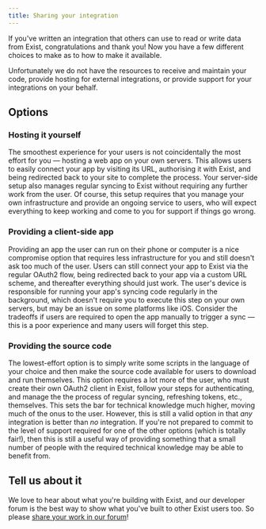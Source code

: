 ```yaml
---
title: Sharing your integration
---
```


If you've written an integration that others can use to read or write data from Exist, congratulations and thank you! Now you have a few different choices to make as to how to make it available.

Unfortunately we do not have the resources to receive and maintain your code, provide hosting for external integrations, or provide support for your integrations on your behalf.

## Options

### Hosting it yourself

The smoothest experience for your users is not coincidentally the most effort for you — hosting a web app on your own servers. This allows users to easily connect your app by visiting its URL, authorising it with Exist, and being redirected back to your site to complete the process. Your server-side setup also manages regular syncing to Exist without requiring any further work from the user. Of course, this setup requires that you manage your own infrastructure and provide an ongoing service to users, who will expect everything to keep working and come to you for support if things go wrong.

### Providing a client-side app

Providing an app the user can run on their phone or computer is a nice compromise option that requires less infrastructure for you and still doesn't ask too much of the user. Users can still connect your app to Exist via the regular OAuth2 flow, being redirected back to your app via a custom URL scheme, and thereafter everything should just work. The user's device is responsible for running your app's syncing code regularly in the background, which doesn't require you to execute this step on your own servers, but may be an issue on some platforms like iOS. Consider the tradeoffs if users are required to open the app manually to trigger a sync — this is a poor experience and many users will forget this step.


### Providing the source code

The lowest-effort option is to simply write some scripts in the language of your choice and then make the source code available for users to download and run themselves. This option requires a lot more of the user, who must create their own OAuth2 client in Exist, follow your steps for authenticating, and manage the the process of regular syncing, refreshing tokens, etc., themselves. This sets the bar for technical knowledge much higher, moving much of the onus to the user. However, this is still a valid option in that *any* integration is better than *no* integration. If you're not prepared to commit to the level of support required for one of the other options (which is totally fair!), then this is still a useful way of providing something that a small number of people with the required technical knowledge may be able to benefit from.


## Tell us about it

We love to hear about what you're building with Exist, and our developer forum is the best way to show what you've built to other Exist users too. So please [share your work in our forum](https://developer.exist.io)!
